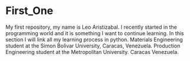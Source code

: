 # First_One
My first repository, my name is Leo Aristizabal. I recently started in the programming world and it is something I want to continue learning. In this section I will link all my learning process in python. Materials Engineering student at the Simon Bolivar University, Caracas, Venezuela. Production Engineering student at the Metropolitan University. Caracas Venezuela.
